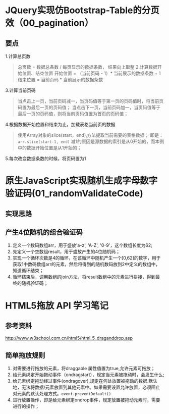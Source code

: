 # JQuery实现仿Bootstrap-Table的分页效（00_pagination）
## 要点
1.计算总页数
> 总页数 = 数据总条数 / 每页显示的数据条数， 结果向上取整
2.计算数据开始位置、结束位置
> 开始位置 = （当前页码 - 1）* 当前展示的数据条数 + 1
结束位置 = 当前页码 * 当前展示的数据条数

3.计算当前页码
> 当点击上一页，当前页码减一，当页码值等于第一页的页码值时，将当前页码置为最后一页的页码值；
当点击下一页，当前页码加一，当页码值等于最后一页的页码值，则将当前页码值置为首页的页码值；

4.根据数据开始位置和结束为止，加载表格当前页的数据
> 使用Array对象的slice(start，end),方法提取当前需要的表格数据；
即是： 
`arr.slice(start-1, end)`
减1的原因是源数据的索引是从0开始的，而本例中的数据开始位置是从1开始的；

5.每次改变数据条数的时候，将页码置为1

# 原生JavaScript实现随机生成字母数字验证码(01_randomValidateCode)
## 实现思路
## 产生4位随机的组合验证码
1. 定义一个数码数组arr，用于盛放'a-z', 'A-Z', '0-9'，这个数组长度为62;
2. 先定义一个空数组result，用于盛放产生的4位随机码；
4. 实现一个循环次数是4的循环，在该循环中随机产生一个[0,62]的数字，用于获取1中数码数组arr的元素，然后将得到的随机数码放到2中定义的数组中，知道循环结束；
5. 循环结束后，调用数组的join方法，将result数组中的元素进行拼接，得到最终的随机验证码；

# HTML5拖放 API 学习笔记
## 参考资料
http://www.w3school.com.cn/html5/html_5_draganddrop.asp
##  简单拖放规则
1. 对需要进行拖放的元素，将draggable 属性值置为true,允许元素可拖放；
2. 给元素绑定开始拖动事件（ondragstart），规定当元素被拖动时，会发生什么;
3. 给元素绑定拖动经过事件(ondragover),规定在何处放置被拖动的数据.默认地，无法将数据/元素放置到其他元素中。如果需要设置允许放置，必须阻止对元素的默认处理方式。`event.preventDefault()`
4. 进行放置操作，即是给元素绑定ondrop事件，规定放置被拖动元素时，需要进行的操作；

# 
